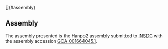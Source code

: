 []{#assembly}

Assembly
--------

The assembly presented is the Hanpo2 assembly submitted to
[INSDC](http://www.insdc.org) with the assembly accession
[GCA\_001664045.1](http://www.ebi.ac.uk/ena/data/view/GCA_001664045.1).
